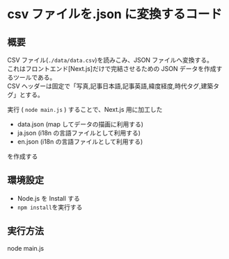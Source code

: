 # csv ファイルを.json に変換するコード

## 概要

CSV ファイル(`./data/data.csv`)を読みこみ、JSON ファイルへ変換する。  
これはフロントエンド[Next.js]だけで完結させるための JSON データを作成するツールである。  
CSV ヘッダーは固定で「写真,記事日本語,記事英語,緯度経度,時代タグ,建築タグ」とする。

実行 ( `node main.js` ) することで、Next.js 用に加工した

- data.json (map してデータの描画に利用する)
- ja.json (i18n の言語ファイルとして利用する)
- en.json (i18n の言語ファイルとして利用する)

を作成する

## 環境設定

- Node.js を Install する
- `npm install`を実行する

## 実行方法

node main.js
